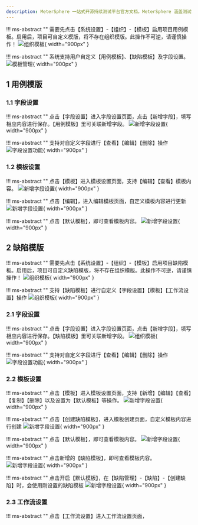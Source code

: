 ```yaml
---
description: MeterSphere 一站式开源持续测试平台官方文档。MeterSphere 涵盖测试管理、接口测试、UI 测试和性能测试等功能，全面兼容 JMeter、Selenium 等主流开源标准，有效助力开发和测试团队充分利用云弹性进行高度可 扩展的自动化测试，加速高质量的软件交付。
---
```


!!! ms-abstract ""
    需要先点击【系统设置】-【组织】-【模板】启用项目用例模板。启用后，项目可自定义模版，将不存在组织模版。此操作不可逆，请谨慎操作！
![组织模板](../../img/project_management/template_management/组织模板.png){ width="900px" }

!!! ms-abstract ""
    系统支持用户自定义【用例模板】、【缺陷模板】及字段设置。
![模板管理](../../img/project_management/template_management/模板管理.png){ width="900px" }

## 1 用例模版
### 1.1 字段设置
!!! ms-abstract ""
    点击【字段设置】进入字段设置页面，点击【新增字段】，填写相应内容进行保存。【用例模板】里可关联新增字段。
![新增字段设置](../../img/project_management/template_management/新增字段设置.png){ width="900px" }

!!! ms-abstract ""
    支持对自定义字段进行【查看】【编辑】【删除】操作
![字段设置功能](../../img/project_management/template_management/字段设置功能.png){ width="900px" }

### 1.2 模板设置
!!! ms-abstract ""
    点击【模板】进入模板设置页面，支持【编辑】【查看】模板内容。
![新增字段设置](../../img/project_management/template_management/编辑模板.png){ width="900px" }

!!! ms-abstract ""
    点击【编辑】，进入编辑模板页面，自定义模板内容进行更新
![新增字段设置](../../img/project_management/template_management/用例模板编辑页面.png){ width="900px" }

!!! ms-abstract ""
    点击【默认模板】，即可查看模板内容。
![新增字段设置](../../img/project_management/template_management/查看用例默认模板.png){ width="900px" }

## 2 缺陷模版
!!! ms-abstract ""
    需要先点击【系统设置】-【组织】-【模板】启用项目缺陷模板。启用后，项目可自定义缺陷模版，将不存在组织模版。此操作不可逆，请谨慎操作！
![组织模板](../../img/project_management/template_management/组织缺陷模板.png){ width="900px" }

!!! ms-abstract ""
    支持【缺陷模板】进行自定义【字段设置】【模板】【工作流设置】操作
![组织模板](../../img/project_management/template_management/缺陷模板功能.png){ width="900px" }

### 2.1 字段设置
!!! ms-abstract ""
    点击【字段设置】进入字段设置页面，点击【新增字段】，填写相应内容进行保存。【缺陷模板】里可关联新增字段。
![组织模板](../../img/project_management/template_management/新增缺陷字段.png){ width="900px" }

!!! ms-abstract ""
    支持对自定义字段进行【查看】【编辑】【删除】操作
![字段设置功能](../../img/project_management/template_management/新增字段的功能.png){ width="900px" }

### 2.2 模板设置
!!! ms-abstract ""
    点击【模板】进入模板设置页面，支持【新增】【编辑】【查看】【复制】【删除】以及设置为【默认模板】等操作。
![新增字段设置](../../img/project_management/template_management/缺陷模板所有操作功能.png){ width="900px" }

!!! ms-abstract ""
    点击【创建缺陷模板】，进入模板创建页面，自定义模板内容进行创建
![新增字段设置](../../img/project_management/template_management/新增缺陷模板.png){ width="900px" }

!!! ms-abstract ""
    点击【默认模板】，即可查看模板内容。
![新增字段设置](../../img/project_management/template_management/查缺陷模板.png){ width="900px" }

!!! ms-abstract ""
    点击新增的【缺陷模板】，即可查看模板内容。
![新增字段设置](../../img/project_management/template_management/查看缺陷模板.png){ width="900px" }

!!! ms-abstract ""
    点击开启【默认模板】，在【缺陷管理】-【缺陷】-【创建缺陷】时，会使用刚设置的缺陷模板
![新增字段设置](../../img/project_management/template_management/查看缺陷模板.png){ width="900px" }

### 2.3 工作流设置
!!! ms-abstract ""
    点击【工作流设置】进入工作流设置页面，
